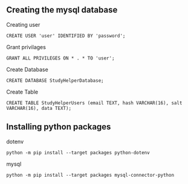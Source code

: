 ## Creating the mysql database

Creating user

`CREATE USER 'user' IDENTIFIED BY 'password';`

Grant privilages

`GRANT ALL PRIVILEGES ON * . * TO 'user';`

Create Database

`CREATE DATABASE StudyHelperDatabase;`

Create Table

`CREATE TABLE StudyHelperUsers (email TEXT, hash VARCHAR(16), salt VARCHAR(16), data TEXT);`

## Installing python packages

dotenv

`python -m pip install --target packages python-dotenv`

mysql

`python -m pip install --target packages mysql-connector-python`
